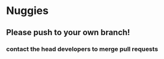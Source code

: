 # Nuggies
## Please push to your own branch!

### contact the head developers to merge pull requests